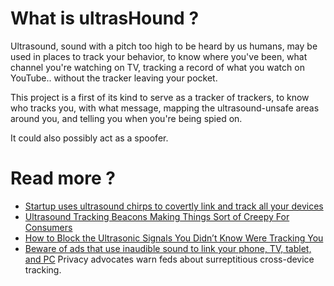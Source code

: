 # What is ultrasHound ?

Ultrasound, sound with a pitch too high to be heard by us humans, may be used in places to track your behavior, to know where you've been, what channel you're watching on TV, tracking a record of what you watch on YouTube.. without the tracker leaving your pocket.

This project is a first of its kind to serve as a tracker of trackers, to know who tracks you, with what message, mapping the ultrasound-unsafe areas around you, and telling you when you're being spied on.

It could also possibly act as a spoofer. 

# Read more ?

* [Startup uses ultrasound chirps to covertly link and track all your devices](https://boingboing.net/2015/11/13/startup-uses-ultrasound-chirps.html)
* [Ultrasound Tracking Beacons Making Things Sort of Creepy For Consumers](https://www.alienvault.com/blogs/security-essentials/ultrasound-tracking-beacons-making-things-sort-of-creepy-for-consumers)
* [How to Block the Ultrasonic Signals You Didn’t Know Were Tracking You](https://www.wired.com/2016/11/block-ultrasonic-signals-didnt-know-tracking/)
* [Beware of ads that use inaudible sound to link your phone, TV, tablet, and PC](http://arstechnica.com/tech-policy/2015/11/beware-of-ads-that-use-inaudible-sound-to-link-your-phone-tv-tablet-and-pc/) Privacy advocates warn feds about surreptitious cross-device tracking.
